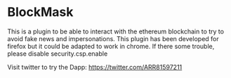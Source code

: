 # BlockMask
This is a plugin to be able to interact with the ethereum blockchain to try to avoid fake news and impersonations. 
This plugin has been developed for firefox but it could be adapted to work in chrome.
If there some trouble, please disable security.csp.enable

Visit twitter to try the Dapp: https://twitter.com/ARR81597211
